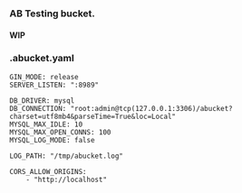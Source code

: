 ### AB Testing bucket.

#### WIP

### .abucket.yaml

```
GIN_MODE: release
SERVER_LISTEN: ":8989"

DB_DRIVER: mysql
DB_CONNECTION: "root:admin@tcp(127.0.0.1:3306)/abucket?charset=utf8mb4&parseTime=True&loc=Local"
MYSQL_MAX_IDLE: 10
MYSQL_MAX_OPEN_CONNS: 100
MYSQL_LOG_MODE: false

LOG_PATH: "/tmp/abucket.log"

CORS_ALLOW_ORIGINS:
    - "http://localhost"

```

